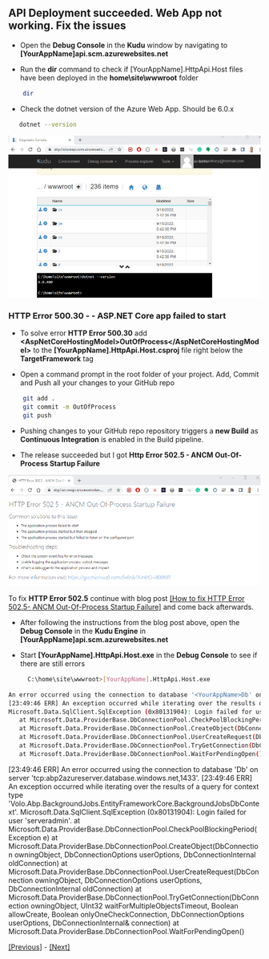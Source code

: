 ## API Deployment succeeded. Web App not working. Fix the issues

* Open the **Debug Console** in the **Kudu** window by navigating to **[YourAppName]api.scm.azurewebsites.net**

* Run the **dir** command to check if [YourAppName].HttpApi.Host files have been deployed in the **home\site\wwwroot** folder

```bash
    dir
```

* Check the dotnet version of the Azure Web App. Should be 6.0.x

```bash
   dotnet --version
```

![Kudu debug console](../images/kudu_debug_console.png)

### HTTP Error 500.30 - - ASP.NET Core app failed to start

* To solve error **HTTP Error 500.30** add **&lt;AspNetCoreHostingModel&gt;OutOfProcess&lt;/AspNetCoreHostingModel&gt;** to the **[YourAppName].HttpApi.Host.csproj** file right below the **TargetFramework** tag

* Open a command prompt in the root folder of your project. Add, Commit and Push all your changes to your GitHub repo

```bash
    git add .
    git commit -m OutOfProcess
    git push
```

* Pushing changes to your GitHub repo repository triggers a **new Build** as **Continuous Integration** is enabled in the Build pipeline.

* The release succeeded but I got **Http Error 502.5 - ANCM Out-Of-Process Startup Failure**

![HTTP Error 502.5 - ANCM Out-Of-Process Startup Failure](../images/ancm_out_of_process_startup_failure.png)

To fix **HTTP Error 502.5** continue with blog post [[How to fix HTTP Error 502.5- ANCM Out-Of-Process Startup Failure]](tutorial/../internal-cryptography-cryptothrowhelper-windowscryptographicexception-access-is-denied.md) and come back afterwards.

* After following the instructions from the blog post above, open the **Debug Console** in the **Kudu Engine** in **[YourAppName]api.scm.azurewebsites.net**

* Start **[YourAppName].HttpApi.Host.exe** in the **Debug Console** to see if there are still errors
  
  ```bash
    C:\home\site\wwwroot>[YourAppName].HttpApi.Host.exe
  ```


```bash
An error occurred using the connection to database '<YourAppName>Db' on server 'tcp:abp2azureserver.database.windows.net,1433'.
[23:49:46 ERR] An exception occurred while iterating over the results of a query for context type 'Volo.Abp.BackgroundJobs.EntityFrameworkCore.BackgroundJobsDbContext'.
Microsoft.Data.SqlClient.SqlException (0x80131904): Login failed for user 'serveradmin'.
   at Microsoft.Data.ProviderBase.DbConnectionPool.CheckPoolBlockingPeriod(Exception e)
   at Microsoft.Data.ProviderBase.DbConnectionPool.CreateObject(DbConnection owningObject, DbConnectionOptions userOptions, DbConnectionInternal oldConnection)
   at Microsoft.Data.ProviderBase.DbConnectionPool.UserCreateRequest(DbConnection owningObject, DbConnectionOptions userOptions, DbConnectionInternal oldConnection)
   at Microsoft.Data.ProviderBase.DbConnectionPool.TryGetConnection(DbConnection owningObject, UInt32 waitForMultipleObjectsTimeout, Boolean allowCreate, Boolean onlyOneCheckConnection, DbConnectionOptions userOptions, DbConnectionInternal& connection)
   at Microsoft.Data.ProviderBase.DbConnectionPool.WaitForPendingOpen()

```

[23:49:46 ERR] An error occurred using the connection to database '<YourAppName>Db' on server 'tcp:abp2azureserver.database.windows.net,1433'.
[23:49:46 ERR] An exception occurred while iterating over the results of a query for context type 'Volo.Abp.BackgroundJobs.EntityFrameworkCore.BackgroundJobsDbContext'.
Microsoft.Data.SqlClient.SqlException (0x80131904): Login failed for user 'serveradmin'.
   at Microsoft.Data.ProviderBase.DbConnectionPool.CheckPoolBlockingPeriod(Exception e)
   at Microsoft.Data.ProviderBase.DbConnectionPool.CreateObject(DbConnection owningObject, DbConnectionOptions userOptions, DbConnectionInternal oldConnection)
   at Microsoft.Data.ProviderBase.DbConnectionPool.UserCreateRequest(DbConnection owningObject, DbConnectionOptions userOptions, DbConnectionInternal oldConnection)
   at Microsoft.Data.ProviderBase.DbConnectionPool.TryGetConnection(DbConnection owningObject, UInt32 waitForMultipleObjectsTimeout, Boolean allowCreate, Boolean onlyOneCheckConnection, DbConnectionOptions userOptions, DbConnectionInternal& connection)
   at Microsoft.Data.ProviderBase.DbConnectionPool.WaitForPendingOpen()







[[Previous]](tutorial/../6.create-a-release-pipeline-and-deploy-httpapi-host-project.md) - [[Next]](tutorial/../8.create-a-web-app-in-the-azure-portal-for-the-blazor-project.md)
